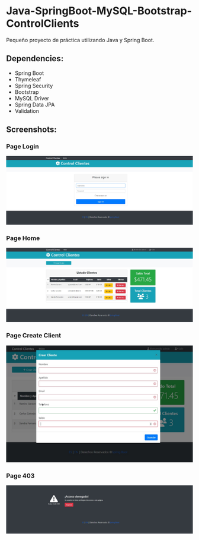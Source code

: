 # Java-SpringBoot-MySQL-Bootstrap-ControlClients
Pequeño proyecto de práctica utilizando Java y Spring Boot.

## Dependencies:
- Spring Boot
- Thymeleaf
- Spring Security
- Bootstrap
- MySQL Driver
- Spring Data JPA
- Validation

## Screenshots:
 ### Page Login
![Page_Login](Images/PageLogin.jpg)

### Page Home
![Page_Main](Images/PageMain.jpg)

### Page Create Client
![Page_Create](Images/PageCreate.jpg)

### Page 403
![Page_403](Images/Page403.jpg)

